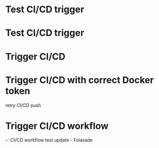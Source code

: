 # Test CI/CD trigger
# Test CI/CD trigger
# Trigger CI/CD
# Trigger CI/CD with correct Docker token
retry CI/CD push
# Trigger CI/CD workflow
<!-- Trigger CI/CD -->
✅ CI/CD workflow test update - Folasade


